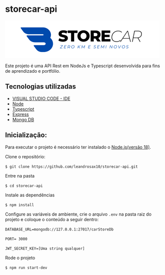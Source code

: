 # storecar-api
![App](https://github.com/leandrosax10/storecar-api/blob/master/src/img/logotipoStoreCar.png)

 Este projeto é uma API Rest em NodeJs e Typescript desenvolvida para fins de aprendizado e portfólio.
 
 ## Tecnologias utilizadas
 
* [VISUAL STUDIO CODE - IDE](#VS_CODE)
* [Node](#Node)
* [Typescript](#Typescript)
* [Express](#express)
* [Mongo DB](#MongoDB)
 
 ## Inicialização:
 
 Para executar o projeto é necessário ter instalado o [Node.js(versão 18)](https://nodejs.org/en/download).
 
 Clone o repositório:
 
`$ git clone https://github.com/leandrosax10/storecar-api.git`
 
 Entre na pasta
 
 `$ cd storecar-api`
 
 Instale as dependências
 
 `$ npm install`
 
 Configure as variáveis de ambiente, crie o arquivo `.env` na pasta raiz do projeto e coloque o conteúdo a seguir dentro:
 
 `DATABASE_URL=mongodb://127.0.0.1:27017/carStoreDb`
 
 `PORT= 3000`
 
 `JWT_SECRET_KEY=[Uma string qualquer]`
 
 Rode o projeto
 
 `$ npm run start-dev`
